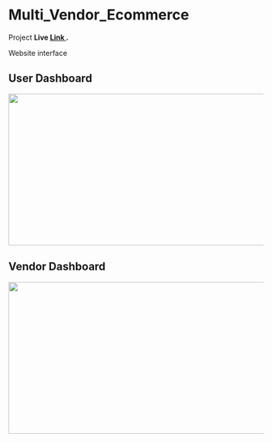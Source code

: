 # Multi_Vendor_Ecommerce
Project <b> Live <a href="https://elearningproject.pythonanywhere.com/" target="_blank"> Link </a>. </b>
<p>Website interface</p>

## User Dashboard
<img src="https://i.postimg.cc/fT4F27Kr/Screenshot-8.png" width="600" height="300">

## Vendor Dashboard
<img src="https://i.postimg.cc/fT4F27Kr/Screenshot-8.png" width="600" height="300">
